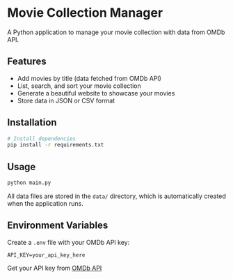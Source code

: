 # Movie Collection Manager

A Python application to manage your movie collection with data from OMDb API.

## Features

- Add movies by title (data fetched from OMDb API)
- List, search, and sort your movie collection
- Generate a beautiful website to showcase your movies
- Store data in JSON or CSV format

## Installation

```bash
# Install dependencies
pip install -r requirements.txt
```

## Usage

```bash
python main.py
```

All data files are stored in the `data/` directory, which is automatically created when the application runs.

## Environment Variables

Create a `.env` file with your OMDb API key:

```
API_KEY=your_api_key_here
```

Get your API key from [OMDb API](http://www.omdbapi.com/apikey.aspx)
